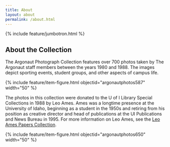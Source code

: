 ```yaml
---
title: About
layout: about
permalink: /about.html
---
```

{% include feature/jumbotron.html %} 

 

## About the Collection

The Argonaut Photograph Collection features over 700 photos taken by The Argonaut staff members between the years 1980 and 1988. The images depict sporting events, student groups, and other aspects of campus life. 

{% include feature/item-figure.html objectid="argonautphotos587" width="50" %}

The photos in this collection were donated to the U of I Library Special Collections in 1988 by Leo Ames. Ames was a longtime presence at the University of Idaho, beginning as a student in the 1950s and retiring from his position as creative director and head of publications at the UI Publications and News Bureau in 1995. For more information on Leo Ames, see the [Leo Ames Papers Collection]("https://www.lib.uidaho.edu/digital/ames/").

{% include feature/item-figure.html objectid="argonautphotos650" width="50" %}



<div class="clearfix"></div>


